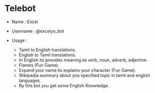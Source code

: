 # Telebot

+ Name : Excel
+ Username : @excelyo_bot

 + Usage :  
      + Tamil to English translations.
      + English to Tamil translations.
      + In English its provides meaning as verb, noun, adverb, adjective.
      + Flames (Fun Game).
      + Expand your name its explains your character (Fun Game).
      + Wikipedia summary about you specified topic in tamil and english languages.
      + By this bot you get some English Knowledge.

